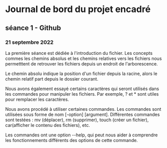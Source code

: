 # Journal de bord du projet encadré

## séance 1 - Github
### 21 septembre 2022 
La première séance est dédiée à l'introduction du fichier. Les concepts commes les chemins absolus et les chemins relatives vers les fichiers nous permetttent de retrouver les fichiers depuis un endroit de l'arborescence.

Le chemin absolu indique la position d'un fichier depuis la racine, alors le chemin relatif part depuis le dossier courant.

Nous avons également essayé certains caractères qui seront utilisés dans les commandes pour manipuler les fichiers. Par exemple, ? et * sont utiles pour remplacer les caractères.

Nous avons procédé à utiliser certaines commandes. Les commandes sont utilisées sous forme de nom [-option] [argument]. Différentes commandes sont testées : mv (déplacer), rm (supprimer), touch (créer un fichier), car(afficher le contenu des fichiers), etc.

Les commandes ont une option --help, qui peut nous aider à comprendre les fonctionnements différents des options de cette commande.



